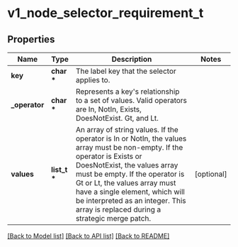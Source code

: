 # v1_node_selector_requirement_t

## Properties
Name | Type | Description | Notes
------------ | ------------- | ------------- | -------------
**key** | **char \*** | The label key that the selector applies to. | 
**_operator** | **char \*** | Represents a key&#39;s relationship to a set of values. Valid operators are In, NotIn, Exists, DoesNotExist. Gt, and Lt.   | 
**values** | **list_t \*** | An array of string values. If the operator is In or NotIn, the values array must be non-empty. If the operator is Exists or DoesNotExist, the values array must be empty. If the operator is Gt or Lt, the values array must have a single element, which will be interpreted as an integer. This array is replaced during a strategic merge patch. | [optional] 

[[Back to Model list]](../README.md#documentation-for-models) [[Back to API list]](../README.md#documentation-for-api-endpoints) [[Back to README]](../README.md)


